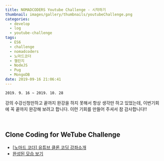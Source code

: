 ```yaml
---
title: NOMADCODERS Youtube Challenge - 시작하기
thumbnail: images/gallery/thumbnails/youtubeChallenge.png
categories:
  - develop
  - log
  - youtube-challenge
tags:
  - ES6
  - challenge
  - nomadcoders
  - 노마드코더
  - 챌린지
  - NodeJS
  - Pug
  - MongoDB
date: 2019-09-16 21:06:41
---
```


   
`2019. 9. 16 ~ 2019. 10. 28`  

강의 수강신청만하고 끝까지 완강을 하지 못해서 항상 생각만 하고 있었는데, 이번기회에 꼭 끝까지 완강해 보려고 합니다.
이런 기회를 만들어 주셔서 참 감사합니다!! 

<br/>



## Clone Coding for WeTube Challenge 
- [[노마드 코더] 유튜브 클론 코딩 강좌소개](https://academy.nomadcoders.co/p/javascript-fullstack-from-zero-to-hero)
- [완성된 모습 보기](https://polar-sea-27980.herokuapp.com/)

<br/>